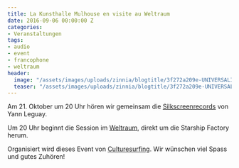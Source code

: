 ```yaml
---
title: La Kunsthalle Mulhouse en visite au Weltraum
date: 2016-09-06 00:00:00 Z
categories:
- Veranstaltungen
tags:
- audio
- event
- francophone
- weltraum
header:
  image: "/assets/images/uploads/zinnia/blogtitle/3f272a209e-UNIVERSALIS.jpg"
  teaser: "/assets/images/uploads/zinnia/blogtitle/3f272a209e-UNIVERSALIS.jpg"
---
```


Am 21. Oktober um 20 Uhr hören wir gemeinsam die [Silkscreenrecords](http://www.phonotopy.org/SSR.html) von Yann Leguay.

Um 20 Uhr beginnt die Session im [Weltraum](http://weltraum.me/), direkt um die Starship Factory herum.

Organisiert wird dieses Event von [Culturesurfing](http://weltraum.me/about.html). Wir wünschen viel Spass und gutes Zuhören!
